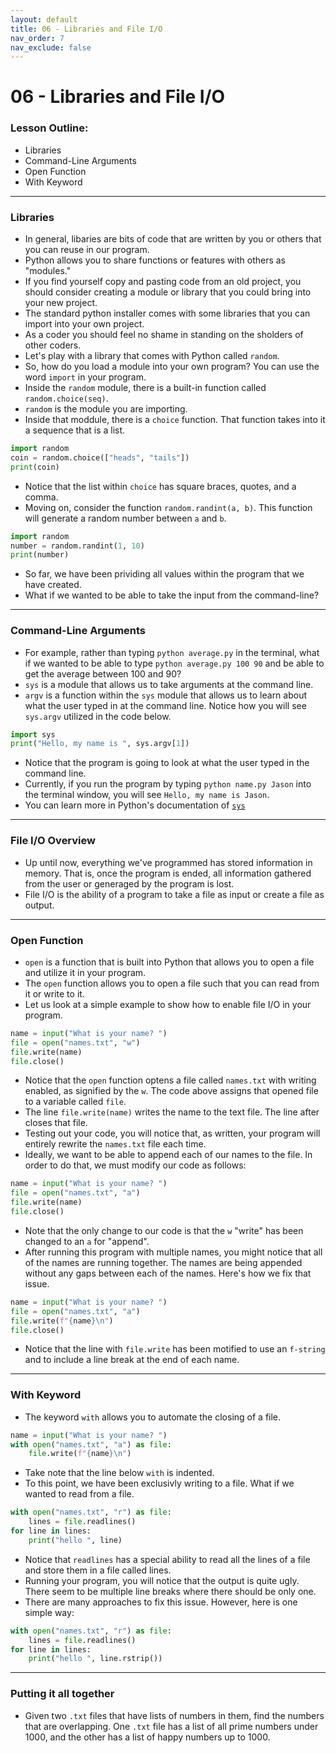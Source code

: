 ```yaml
---
layout: default
title: 06 - Libraries and File I/O
nav_order: 7
nav_exclude: false
---
```

# 06 - Libraries and File I/O
### Lesson Outline:
- Libraries
- Command-Line Arguments
- Open Function
- With Keyword

---
### Libraries
- In general, libaries are bits of code that are written by you or others that you can reuse in our program.
- Python allows you to share functions or features with others as "modules."
- If you find yourself copy and pasting code from an old project, you should consider creating a module or library that you could bring into your new project.
- The standard python installer comes with some libraries that you can import into your own project. 
- As a coder you should feel no shame in standing on the sholders of other coders.
- Let's play with a library that comes with Python called ```random```. 
- So, how do you load a module into your own program? You can use the word ```import``` in your program.
- Inside the ```random``` module, there is a built-in function called ```random.choice(seq)```. 
- ```random``` is the module you are importing. 
- Inside that moddule, there is a ```choice``` function. That function takes into it a sequence that is a list.
```python
import random
coin = random.choice(["heads", "tails"])
print(coin)
```
- Notice that the list within ```choice``` has square braces, quotes, and a comma.
- Moving on, consider the function ```random.randint(a, b)```. This function will generate a random number between ```a``` and ```b```.
```python
import random
number = random.randint(1, 10)
print(number)
```
- So far, we have been prividing all values within the program that we have created.
- What if we wanted to be able to take the input from the command-line?

---
### Command-Line Arguments
- For example, rather than typing ```python average.py``` in the terminal, what if we wanted to be able to type ```python average.py 100 90``` and be able to get the average between 100 and 90?
- ```sys``` is a module that allows us to take arguments at the command line.
- ```argv``` is a function within the ```sys``` module that allows us to learn about what the user typed in at the command line. Notice how you will see ```sys.argv``` utilized in the code below.
```python
import sys
print("Hello, my name is ", sys.argv[1])
```
- Notice that the program is going to look at what the user typed in the command line.
- Currently, if you run the program by typing ```python name.py Jason``` into the terminal window, you will see ```Hello, my name is Jason```. 
- You can learn more in Python's documentation of [```sys```](https://docs.python.org/3/library/sys.html)

---
### File I/O Overview
- Up until now, everything we've programmed has stored information in memory. That is, once the program is ended, all information gathered from the user or generaged by the program is lost.
- File I/O is the ability of a program to take a file as input or create a file as output.

---
### Open Function
- ```open``` is a function that is built into Python that allows you to open a file and utilize it in your program.
- The ```open``` function allows you to open a file such that you can read from it or write to it.
- Let us look at a simple example to show how to enable file I/O in your program. 
```python
name = input("What is your name? ")
file = open("names.txt", "w")
file.write(name)
file.close()
```
- Notice that the ```open``` function optens a file called ```names.txt``` with writing enabled, as signified by the ```w```. The code above assigns that opened file to a variable called ```file```.
- The line ```file.write(name)``` writes the name to the text file. The line after closes that file.
- Testing out your code, you will notice that, as written, your program will entirely rewrite the ```names.txt``` file each time.
- Ideally, we want to be able to append each of our names to the file. In order to do that, we must modify our code as follows:
```python
name = input("What is your name? ")
file = open("names.txt", "a")
file.write(name)
file.close()
```
- Note that the only change to our code is that the ```w``` "write" has been changed to an ```a``` for "append".
- After running this program with multiple names, you might notice that all of the names are running together. The names are being appended without any gaps between each of the names. Here's how we fix that issue.
```python
name = input("What is your name? ")
file = open("names.txt", "a")
file.write(f"{name}\n")
file.close()
```
- Notice that the line with ```file.write``` has been motified to use an ```f-string``` and to include a line break at the end of each name. 

---
### With Keyword
- The keyword ```with``` allows you to automate the closing of a file.
```python
name = input("What is your name? ")
with open("names.txt", "a") as file:
    file.write(f"{name}\n")
```
- Take note that the line below ```with``` is indented.
- To this point, we have been exclusivly writing to a file. What if we wanted to read from a file. 
```python
with open("names.txt", "r") as file:
    lines = file.readlines()
for line in lines:
    print("hello ", line)
```
- Notice that ```readlines``` has a special ability to read all the lines of a file and store them in a file called lines.
- Running your program, you will notice that the output is quite ugly. There seem to be multiple line breaks where there should be only one.
- There are many approaches to fix this issue. However, here is one simple way:
```python
with open("names.txt", "r") as file:
    lines = file.readlines()
for line in lines:
    print("hello ", line.rstrip())
```

---
### Putting it all together
- Given two ```.txt``` files that have lists of numbers in them, find the numbers that are overlapping. One ```.txt``` file has a list of all prime numbers under 1000, and the other has a list of happy numbers up to 1000.